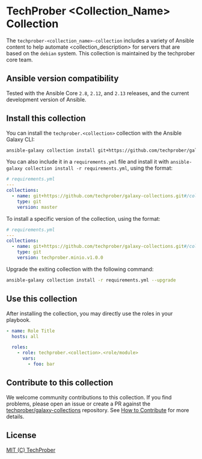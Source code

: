 # TechProber <Collection_Name> Collection

The `techprober-<collection_name>-collection` includes a variety of Ansible content to help automate <collection_description> for servers that are based on the `debian` system. This collection is maintained by the techprober core team.

## Ansible version compatibility

Tested with the Ansible Core `2.8`, `2.12`, and `2.13` releases, and the current development version of Ansible.

## Install this collection

You can install the `techprober.<collection>` collection with the Ansible Galaxy CLI:

```bash
ansible-galaxy collection install git+https://github.com/techprober/galaxy-collections#/collections/<collection>,master
```

You can also include it in a `requirements.yml` file and install it with `ansible-galaxy collection install -r requirements.yml`, using the format:

```yaml
# requirements.yml
---
collections:
  - name: git+https://github.com/techprober/galaxy-collections.git#/collections/<collection>
    type: git
    version: master
```

To install a specific version of the collection, using the format:

```yaml
# requirements.yml
---
collections:
  - name: git+https://github.com/techprober/galaxy-collections.git#/collections/<collection>
    type: git
    version: techprober.minio.v1.0.0
```

Upgrade the exiting collection with the following command:

```bash
ansible-galaxy collection install -r requirements.yml --upgrade
```

## Use this collection

After installing the collection, you may directly use the roles in your playbook.

```yaml
- name: Role Title
  hosts: all

  roles:
    - role: techprober.<collection>.<role/module>
      vars:
        - foo: bar
```

## Contribute to this collection

We welcome community contributions to this collection. If you find problems, please open an issue or create a PR against the [techprober/galaxy-collections](https://github.com/techprober/galaxy-collections) repository. See [How to Contribute](https://github.com/techprober/galaxy-collections/blob/master/docs/contribute.md) for more details.

## License

[MIT (C) TechProber](https://github.com/yqlbu/TechProber/galaxy-collections/blob/master/LICENSE)
